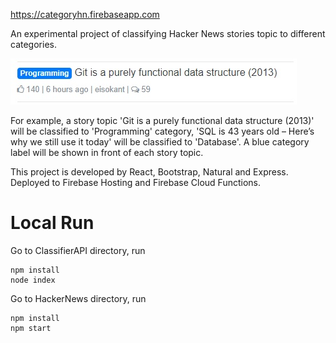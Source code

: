 https://categoryhn.firebaseapp.com

An experimental project of classifying Hacker News stories topic to different categories.

![demo](demo.jpg)

For example, a story topic 'Git is a purely functional data structure (2013)' will be classified to 'Programming' category, 'SQL is 43 years old – Here’s why we still use it today' will be classified to 'Database'. A blue category label will be shown in front of each story topic.

This project is developed by React, Bootstrap, Natural and Express. Deployed to Firebase Hosting and Firebase Cloud Functions.

# Local Run
Go to ClassifierAPI directory, run
```
npm install
node index
```

Go to HackerNews directory, run
```
npm install
npm start
```
